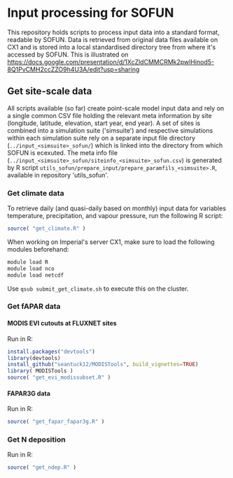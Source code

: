 # Input processing for SOFUN

This repository holds scripts to process input data into a standard format, readable by SOFUN. Data is retrieved from original data files available on CX1 and is stored into a local standardised directory tree from where it's accessed by SOFUN. This is illustrated on https://docs.google.com/presentation/d/1XcZldCMMCRMk2pwlHinod5-8Q1PvCMH2ccZZO9h4U3A/edit?usp=sharing

## Get site-scale data

All scripts available (so far) create point-scale model input data and rely on a single common CSV file holding the relevant meta information by site (longitude, latitude, elevation, start year, end year). A set of sites is combined into a simulation suite ('simsuite') and respective simulations within each simulation suite rely on a separate input file directory (`../input_<simsuite>_sofun/`) which is linked into the directory from which SOFUN is ecexuted. The meta info file (`../input_<simsuite>_sofun/siteinfo_<simsuite>_sofun.csv`) is generated by R script `utils_sofun/prepare_input/prepare_paramfils_<simsuite>.R`, available in repository 'utils_sofun'.

### Get climate data
To retrieve daily (and quasi-daily based on monthly) input data for variables temperature, precipitation, and vapour pressure, run the following R script:
```R
source( "get_climate.R" )
```
When working on Imperial's server CX1, make sure to load the following modules beforehand:
```sh
module load R
module load nco
module load netcdf
```
Use `qsub submit_get_climate.sh` to execute this on the cluster.

### Get fAPAR data
#### MODIS EVI cutouts at FLUXNET sites
Run in R:
```R
install.packages("devtools")
library(devtools)
install_github("seantuck12/MODISTools", build_vignettes=TRUE)
library( MODISTools )
source( "get_evi_modissubset.R" )
```

#### FAPAR3G data
Run in R:
```R
source( "get_fapar_fapar3g.R" )
```


### Get N deposition
Run in R:
```R
source( "get_ndep.R" )
```
